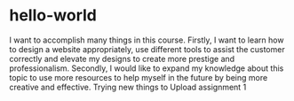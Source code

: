 # hello-world
I want to accomplish many things in this course. Firstly, I want to learn how to design a website appropriately, use different tools to assist the customer correctly and elevate my designs to create more prestige and professionalism. Secondly, I would like to expand my knowledge about this topic to use more resources to help myself in the future by being more creative and effective.
Trying new things to Upload assignment 1
